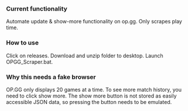 ### Current functionality ###
Automate update & show-more functionality on op.gg.  Only scrapes play time. 
### How to use ###
Click on releases. Download and unzip folder to desktop. Launch OPGG_Scraper.bat.
### Why this needs a fake browser ###
OP.GG only displays 20 games at a time.  To see more match history, you need to click show more.  The show more button is not stored as easily accessible JSON data, so pressing the button needs to be emulated.
